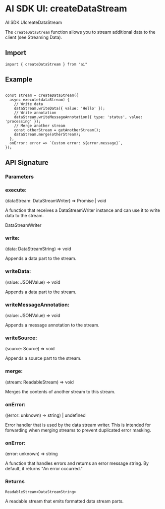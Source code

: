 # AI SDK UI: createDataStream
AI SDK UIcreateDataStream

The `createDataStream` function allows you to stream additional data to the client (see Streaming Data).

Import
-----------------

```
import { createDataStream } from "ai"
```


Example
-------------------

```

const stream = createDataStream({
  async execute(dataStream) {
    // Write data
    dataStream.writeData({ value: 'Hello' });
    // Write annotation
    dataStream.writeMessageAnnotation({ type: 'status', value: 'processing' });
    // Merge another stream
    const otherStream = getAnotherStream();
    dataStream.merge(otherStream);
  },
  onError: error => `Custom error: ${error.message}`,
});
```


API Signature
-------------------------------

### Parameters

### execute:

(dataStream: DataStreamWriter) => Promise<void> | void

A function that receives a DataStreamWriter instance and can use it to write data to the stream.

DataStreamWriter

### write:

(data: DataStreamString) => void

Appends a data part to the stream.

### writeData:

(value: JSONValue) => void

Appends a data part to the stream.

### writeMessageAnnotation:

(value: JSONValue) => void

Appends a message annotation to the stream.

### writeSource:

(source: Source) => void

Appends a source part to the stream.

### merge:

(stream: ReadableStream<DataStreamString>) => void

Merges the contents of another stream to this stream.

### onError:

((error: unknown) => string) | undefined

Error handler that is used by the data stream writer. This is intended for forwarding when merging streams to prevent duplicated error masking.

### onError:

(error: unknown) => string

A function that handles errors and returns an error message string. By default, it returns "An error occurred."

### Returns

`ReadableStream<DataStreamString>`

A readable stream that emits formatted data stream parts.